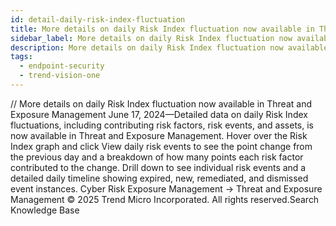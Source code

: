 ```yaml
---
id: detail-daily-risk-index-fluctuation
title: More details on daily Risk Index fluctuation now available in Threat and Exposure Management
sidebar_label: More details on daily Risk Index fluctuation now available in Threat and Exposure Management
description: More details on daily Risk Index fluctuation now available in Threat and Exposure Management
tags:
  - endpoint-security
  - trend-vision-one
---
```


/*<![CDATA[*/ $('#title').html($('meta[name=map-description]').attr('content')); /*]]>*/ More details on daily Risk Index fluctuation now available in Threat and Exposure Management June 17, 2024—Detailed data on daily Risk Index fluctuations, including contributing risk factors, risk events, and assets, is now available in Threat and Exposure Management. Hover over the Risk Index graph and click View daily risk events to see the point change from the previous day and a breakdown of how many points each risk factor contributed to the change. Drill down to see individual risk events and a detailed daily timeline showing expired, new, remediated, and dismissed event instances. Cyber Risk Exposure Management → Threat and Exposure Management © 2025 Trend Micro Incorporated. All rights reserved.Search Knowledge Base